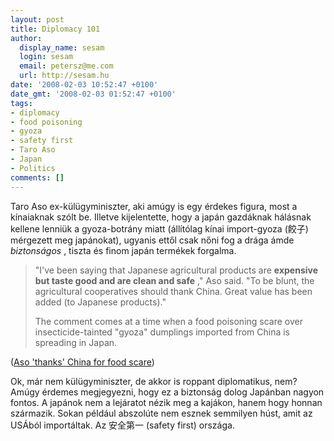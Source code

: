 ```yaml
---
layout: post
title: Diplomacy 101
author:
  display_name: sesam
  login: sesam
  email: petersz@me.com
  url: http://sesam.hu
date: '2008-02-03 10:52:47 +0100'
date_gmt: '2008-02-03 01:52:47 +0100'
tags:
- diplomacy
- food poisoning
- gyoza
- safety first
- Taro Aso
- Japan
- Politics
comments: []
---
```


Taro Aso ex-külügyminiszter, aki amúgy is egy érdekes figura, most a kínaiaknak szólt be. Illetve kijelentette, hogy a japán gazdáknak hálásnak kellene lenniük a gyoza-botrány miatt (állítólag kínai import-gyoza (餃子) mérgezett meg japánokat), ugyanis ettől csak nőni fog a drága ámde _biztonságos_ , tiszta és finom japán termékek forgalma.

> "I've been saying that Japanese agricultural products are **expensive but taste good and are clean and safe** ," Aso said. "To be blunt, the agricultural cooperatives should thank China. Great value has been added (to Japanese products)."
> 
> The comment comes at a time when a food poisoning scare over insecticide-tainted "gyoza" dumplings imported from China is spreading in Japan.

([Aso 'thanks' China for food scare](http://search.japantimes.co.jp/rss/nn20080203a3.html))

Ok, már nem külügyminiszter, de akkor is roppant diplomatikus, nem? Amúgy érdemes megjegyezni, hogy ez a biztonság dolog Japánban nagyon fontos. A japánok nem a lejáratot nézik meg a kajákon, hanem hogy honnan származik. Sokan például abszolúte nem esznek semmilyen húst, amit az USÁból importáltak. Az 安全第一 (safety first) országa.
